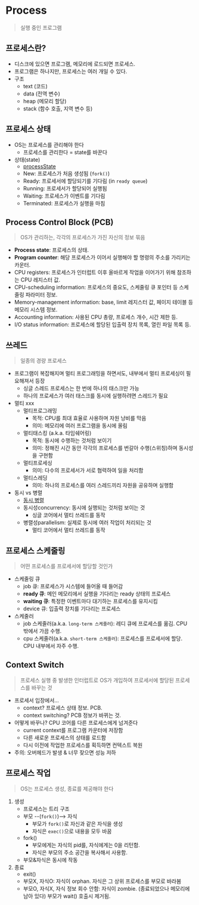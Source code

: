 # Process
> 실행 중인 프로그램


## 프로세스란?
- 디스크에 있으면 프로그램, 메모리에 로드되면 프로세스.
- 프로그램은 하나지만, 프로세스는 여러 개일 수 있다.
- 구조
    - text (코드)
    - data (전역 변수)
    - heap (메모리 할당)
    - stack (함수 호출, 지역 변수 등)


## 프로세스 상태
- OS는 프로세스를 관리해야 한다
    * 프로세스를 관리한다 = state를 바꾼다
- 상태(state)
    * [processState](../images/os_3_1.png)
    * New: 프로세스가 처음 생성됨 (`fork()`)
    * Ready: 프로세서에 할당되기를 기다림 (in `ready queue`)
    * Running: 프로세서가 할당되어 실행됨
    * Waiting: 프로세스가 이벤트를 기다림
    * Terminated: 프로세스가 실행을 마침


## Process Control Block (PCB)
> OS가 관리하는, 각각의 프로세스가 가진 자신의 정보 묶음
- **Process state**: 프로세스의 상태.
- **Program counter**: 해당 프로세스가 이어서 실행해야 할 명령의 주소를 가리키는 카운터.
- CPU registers: 프로세스가 인터럽트 이후 올바르게 작업을 이어가기 위해 참조하는 CPU 레지스터 값.
- CPU-scheduling information: 프로세스의 중요도, 스케줄링 큐 포인터 등 스케줄링 파라미터 정보.
- Memory-management information: base, limit 레지스터 값, 페이지 테이블 등 메모리 시스템 정보.
- Accounting information: 사용된 CPU 총량, 프로세스 개수, 시간 제한 등.
- I/O status information: 프로세스에 할당된 입출력 장치 목록, 열린 파일 목록 등.


## 쓰레드
> 일종의 경량 프로세스
- 프로그램이 복잡해지며 멀티 프로그래밍을 하면서도, 내부에서 멀티 프로세싱이 필요해져서 등장
    * 싱글 스레드 프로세스는 한 번에 하나의 태스크만 가능
    * 하나의 프로세스가 여러 태스크를 동시에 실행하려면 스레드가 필요 
- 멀티 xxx
    * 멀티프로그래밍
        + 목적: CPU를 최대 효율로 사용하며 자원 낭비를 막음
        + 의미: 메모리에 여러 프로그램을 동시에 올림
    * 멀티태스킹 (a.k.a. 타임쉐어링)
        + 목적: 동시에 수행하는 것처럼 보이기
        + 의미: 정해진 시간 동안 각각의 프로세스를 번갈아 수행(스위칭)하며 동시성을 구현함
    * 멀티프로세싱
        + 의미: 다수의 프로세서가 서로 협력하여 일을 처리함
    * 멀티스레딩
        + 의미: 하나의 프로세스를 여러 스레드끼리 자원을 공유하며 실행함
- 동시 vs 병렬
    * [동시,병렬](../images/os_3_2.png)
    * 동시성concurrency: 동시에 실행되는 것처럼 보이는 것
        + 싱글 코어에서 멀티 쓰레드를 동작
    * 병렬성parallelism: 실제로 동시에 여러 작업이 처리되는 것
        + 멀티 코어에서 멀티 쓰레드를 동작


## 프로세스 스케줄링
> 어떤 프로세스를 프로세서에 할당할 것인가
- 스케줄링 큐
    * job 큐: 프로세스가 시스템에 들어올 때 들어감
    * **ready 큐**: 메인 메모리에서 실행을 기다리는 ready 상태의 프로세스
    * **waiting 큐**: 특정한 이벤트마다 대기하는 프로세스를 유지시킴
    * device 큐: 입출력 장치를 기다리는 프로세스
- 스케줄러
    * job 스케줄러(a.k.a. `long-term 스케줄러`): 레디 큐에 프로세스를 옮김. CPU 밖에서 가끔 수행.
    * cpu 스케줄러(a.k.a. `short-term 스케줄러`): 프로세스를 프로세서에 할당. CPU 내부에서 자주 수행.


## Context Switch
> 프로세스 실행 중 발생한 인터럽트로 OS가 개입하여 프로세서에 할당된 프로세스를 바꾸는 것
- 프로세서 입장에서...
    * context? 프로세스 상태 정보. PCB.
    * context switching? PCB 정보가 바뀌는 것.
- 어떻게 바꾸나? CPU 코어를 다른 프로세스에게 넘겨준다
    * current context를 프로그램 카운터에 저장함
    * 다른 새로운 프로세스의 상태를 로드함
    * 다시 이전에 작업한 프로세스를 획득하면 컨텍스트 복원
- 주의: 오버헤드가 발생 & 너무 잦으면 성능 저하


## 프로세스 작업
> OS는 프로세스 생성, 종료를 제공해야 한다
1. 생성
    - 프로세스는 트리 구조
    - 부모 --(`fork()`)--> 자식
        * 부모가 `fork()`로 자신과 같은 자식을 생성
        * 자식은 `exec()`으로 내용을 모두 바꿈
    - fork()
        * 부모에게는 자식의 pid를, 자식에게는 0을 리턴함.
        * 자식은 부모의 주소 공간을 복사해서 사용함.
    - 부모&자식은 동시에 작동
2. 종료
    - exit()
    - 부모X, 자식O: 자식이 orphan. 자식은 그 상위 프로세스를 부모로 바라봄
    - 부모O, 자식X, 자식 정보 회수 안함: 자식이 zombie.  (종료되었으나 메모리에 남아 있다) 부모가 wait() 호출시 제거됨.